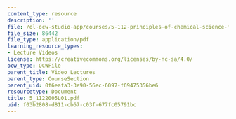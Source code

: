 ```yaml
---
content_type: resource
description: ''
file: /ol-ocw-studio-app/courses/5-112-principles-of-chemical-science-fall-2005/f03b2808d811cb67c03f677fc05791bc_5_1122005L01.pdf
file_size: 86442
file_type: application/pdf
learning_resource_types:
- Lecture Videos
license: https://creativecommons.org/licenses/by-nc-sa/4.0/
ocw_type: OCWFile
parent_title: Video Lectures
parent_type: CourseSection
parent_uid: 0f6eafa3-3e90-56ec-6097-f69475356be6
resourcetype: Document
title: 5_1122005L01.pdf
uid: f03b2808-d811-cb67-c03f-677fc05791bc
---
```


